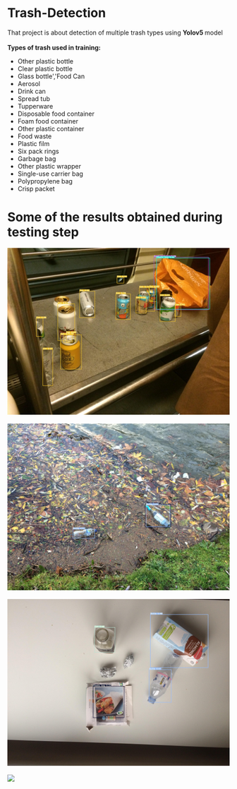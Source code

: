 # Trash-Detection

That project is about detection of multiple trash types using <b> Yolov5 </b>model<br><br>
<b>Types of trash used in training:</b>
- Other plastic bottle 
- Clear plastic bottle
- Glass bottle','Food Can
- Aerosol
- Drink can
- Spread tub
- Tupperware
- Disposable food container
- Foam food container
- Other plastic container
- Food waste
- Plastic film
- Six pack rings
- Garbage bag
- Other plastic wrapper
- Single-use carrier bag
- Polypropylene bag
- Crisp packet

# Some of the results obtained during testing step


![](img/000057.jpg)
<br>
<br>
![](img/000055.jpg)
<br>
<br>
![](img/000056.jpg)
<br>
<br>
![](img/00006à.jpg)
